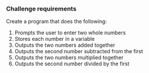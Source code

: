 ### Challenge requirements

Create a program that does the following:

1. Prompts the user to enter two whole numbers
2. Stores each number in a variable
3. Outputs the two numbers added together
4. Outputs the second number subtracted from the first
5. Outputs the two numbers multiplied together
6. Outputs the second number divided by the first

